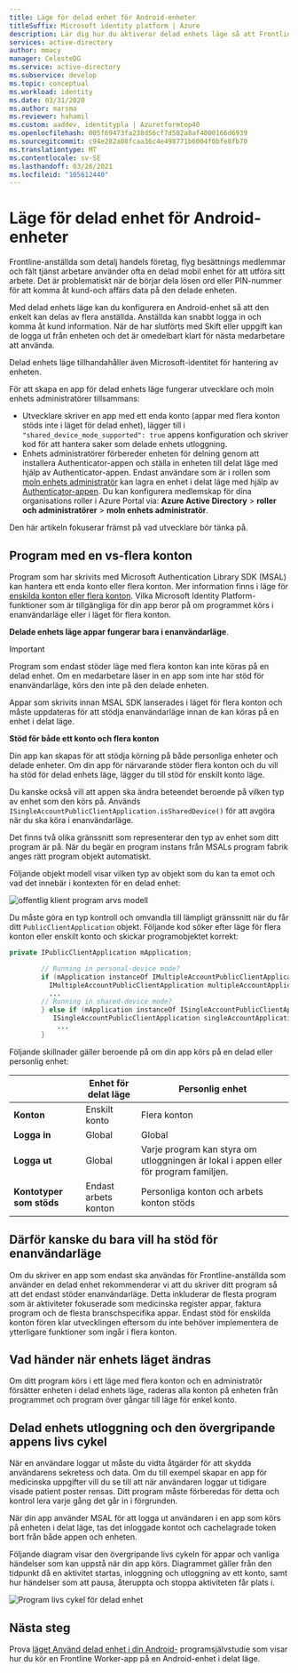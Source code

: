 ```yaml
---
title: Läge för delad enhet för Android-enheter
titleSuffix: Microsoft identity platform | Azure
description: Lär dig hur du aktiverar delad enhets läge så att Frontline arbetare kan dela en Android-enhet
services: active-directory
author: mmacy
manager: CelesteDG
ms.service: active-directory
ms.subservice: develop
ms.topic: conceptual
ms.workload: identity
ms.date: 03/31/2020
ms.author: marsma
ms.reviewer: hahamil
ms.custom: aaddev, identitypla | Azuretformtop40
ms.openlocfilehash: 005f69473fa238d56cf7d582a8af4000166d6939
ms.sourcegitcommit: c94e282a08fcaa36c4e498771b6004f0bfe8fb70
ms.translationtype: MT
ms.contentlocale: sv-SE
ms.lasthandoff: 03/26/2021
ms.locfileid: "105612440"
---
```

# <a name="shared-device-mode-for-android-devices"></a>Läge för delad enhet för Android-enheter

Frontline-anställda som detalj handels företag, flyg besättnings medlemmar och fält tjänst arbetare använder ofta en delad mobil enhet för att utföra sitt arbete. Det är problematiskt när de börjar dela lösen ord eller PIN-nummer för att komma åt kund-och affärs data på den delade enheten.

Med delad enhets läge kan du konfigurera en Android-enhet så att den enkelt kan delas av flera anställda. Anställda kan snabbt logga in och komma åt kund information. När de har slutförts med Skift eller uppgift kan de logga ut från enheten och det är omedelbart klart för nästa medarbetare att använda.

Delad enhets läge tillhandahåller även Microsoft-identitet för hantering av enheten.

För att skapa en app för delad enhets läge fungerar utvecklare och moln enhets administratörer tillsammans:

- Utvecklare skriver en app med ett enda konto (appar med flera konton stöds inte i läget för delad enhet), lägger till i `"shared_device_mode_supported": true` appens konfiguration och skriver kod för att hantera saker som delade enhets utloggning.
- Enhets administratörer förbereder enheten för delning genom att installera Authenticator-appen och ställa in enheten till delat läge med hjälp av Authenticator-appen. Endast användare som är i rollen som [moln enhets administratör](../roles/permissions-reference.md#cloud-device-administrator) kan lagra en enhet i delat läge med hjälp av [Authenticator-appen](../user-help/user-help-auth-app-overview.md). Du kan konfigurera medlemskap för dina organisations roller i Azure Portal via: **Azure Active Directory**  >  **roller och administratörer**  >  **moln enhets administratör**.

 Den här artikeln fokuserar främst på vad utvecklare bör tänka på.

## <a name="single-vs-multiple-account-applications"></a>Program med en vs-flera konton

Program som har skrivits med Microsoft Authentication Library SDK (MSAL) kan hantera ett enda konto eller flera konton. Mer information finns i läge för [enskilda konton eller flera konton](single-multi-account.md). Vilka Microsoft Identity Platform-funktioner som är tillgängliga för din app beror på om programmet körs i enanvändarläge eller i läget för flera konton.

**Delade enhets läge appar fungerar bara i enanvändarläge**.

> [!IMPORTANT]
> Program som endast stöder läge med flera konton kan inte köras på en delad enhet. Om en medarbetare läser in en app som inte har stöd för enanvändarläge, körs den inte på den delade enheten.
>
> Appar som skrivits innan MSAL SDK lanserades i läget för flera konton och måste uppdateras för att stödja enanvändarläge innan de kan köras på en enhet i delat läge.

**Stöd för både ett konto och flera konton**

Din app kan skapas för att stödja körning på både personliga enheter och delade enheter. Om din app för närvarande stöder flera konton och du vill ha stöd för delad enhets läge, lägger du till stöd för enskilt konto läge.

Du kanske också vill att appen ska ändra beteendet beroende på vilken typ av enhet som den körs på. Används `ISingleAccountPublicClientApplication.isSharedDevice()` för att avgöra när du ska köra i enanvändarläge.

Det finns två olika gränssnitt som representerar den typ av enhet som ditt program är på. När du begär en program instans från MSALs program fabrik anges rätt program objekt automatiskt.

Följande objekt modell visar vilken typ av objekt som du kan ta emot och vad det innebär i kontexten för en delad enhet:

![offentlig klient program arvs modell](media/v2-shared-device-mode/ipublic-client-app-inheritance.png)

Du måste göra en typ kontroll och omvandla till lämpligt gränssnitt när du får ditt `PublicClientApplication` objekt. Följande kod söker efter läge för flera konton eller enskilt konto och skickar programobjektet korrekt:

```java
private IPublicClientApplication mApplication;

        // Running in personal-device mode?
        if (mApplication instanceOf IMultipleAccountPublicClientApplication) {
          IMultipleAccountPublicClientApplication multipleAccountApplication = (IMultipleAccountPublicClientApplication) mApplication;
          ...
        // Running in shared-device mode?
        } else if (mApplication instanceOf ISingleAccountPublicClientApplication) {
           ISingleAccountPublicClientApplication singleAccountApplication = (ISingleAccountPublicClientApplication) mApplication;
            ...
        }
```

Följande skillnader gäller beroende på om din app körs på en delad eller personlig enhet:

|  | Enhet för delat läge  | Personlig enhet |
|---------|---------|---------|
| **Konton**     | Enskilt konto | Flera konton |
| **Logga in** | Global | Global |
| **Logga ut** | Global | Varje program kan styra om utloggningen är lokal i appen eller för program familjen. |
| **Kontotyper som stöds** | Endast arbets konton | Personliga konton och arbets konton stöds  |

## <a name="why-you-may-want-to-only-support-single-account-mode"></a>Därför kanske du bara vill ha stöd för enanvändarläge

Om du skriver en app som endast ska användas för Frontline-anställda som använder en delad enhet rekommenderar vi att du skriver ditt program så att det endast stöder enanvändarläge. Detta inkluderar de flesta program som är aktiviteter fokuserade som medicinska register appar, faktura program och de flesta branschspecifika appar. Endast stöd för enskilda konton fören klar utvecklingen eftersom du inte behöver implementera de ytterligare funktioner som ingår i flera konton.

## <a name="what-happens-when-the-device-mode-changes"></a>Vad händer när enhets läget ändras

Om ditt program körs i ett läge med flera konton och en administratör försätter enheten i delad enhets läge, raderas alla konton på enheten från programmet och program över gångar till läge för enkel konto.

## <a name="shared-device-sign-out-and-the-overall-app-lifecycle"></a>Delad enhets utloggning och den övergripande appens livs cykel

När en användare loggar ut måste du vidta åtgärder för att skydda användarens sekretess och data. Om du till exempel skapar en app för medicinska uppgifter vill du se till att när användaren loggar ut tidigare visade patient poster rensas. Ditt program måste förberedas för detta och kontrol lera varje gång det går in i förgrunden.

När din app använder MSAL för att logga ut användaren i en app som körs på enheten i delat läge, tas det inloggade kontot och cachelagrade token bort från både appen och enheten.

Följande diagram visar den övergripande livs cykeln för appar och vanliga händelser som kan uppstå när din app körs. Diagrammet gäller från den tidpunkt då en aktivitet startas, inloggning och utloggning av ett konto, samt hur händelser som att pausa, återuppta och stoppa aktiviteten får plats i.

![Program livs cykel för delad enhet](media/v2-shared-device-mode/lifecycle.png)

## <a name="next-steps"></a>Nästa steg

Prova [läget Använd delad enhet i din Android-](tutorial-v2-shared-device-mode.md) programsjälvstudie som visar hur du kör en Frontline Worker-app på en Android-enhet i delat läge.
